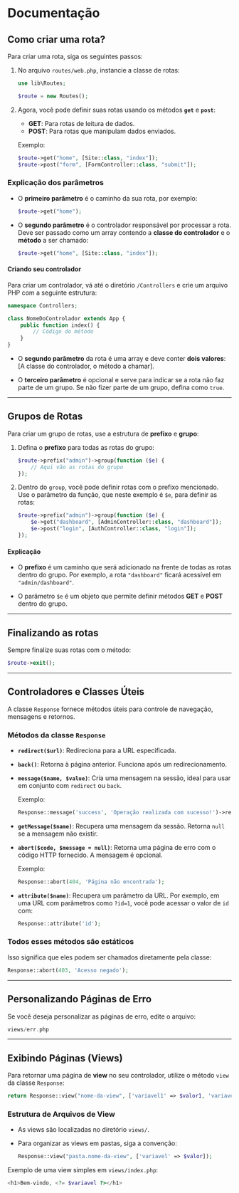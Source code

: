 # Documentação

## Como criar uma rota?

Para criar uma rota, siga os seguintes passos:

1. No arquivo `routes/web.php`, instancie a classe de rotas:
   
   ```php
   use lib\Routes;
   
   $route = new Routes();
   ```

2. Agora, você pode definir suas rotas usando os métodos **`get`** e **`post`**:

   - **GET**: Para rotas de leitura de dados.
   - **POST**: Para rotas que manipulam dados enviados.

   Exemplo:

   ```php
   $route->get("home", [Site::class, "index"]);
   $route->post("form", [FormController::class, "submit"]);
   ```

### Explicação dos parâmetros

- O **primeiro parâmetro** é o caminho da sua rota, por exemplo:
  
  ```php
  $route->get("home");
  ```

- O **segundo parâmetro** é o controlador responsável por processar a rota. Deve ser passado como um array contendo a **classe do controlador** e o **método** a ser chamado:

  ```php
  $route->get("home", [Site::class, "index"]);
  ```

#### Criando seu controlador

Para criar um controlador, vá até o diretório `/Controllers` e crie um arquivo PHP com a seguinte estrutura:

```php
namespace Controllers;

class NomeDoControlador extends App {
    public function index() {
        // Código do método
    }
}
```

- O **segundo parâmetro** da rota é uma array e deve conter **dois valores**: [A classe do controlador, o método a chamar].
  
- O **terceiro parâmetro** é opcional e serve para indicar se a rota não faz parte de um grupo. Se não fizer parte de um grupo, defina como `true`.

---

## Grupos de Rotas

Para criar um grupo de rotas, use a estrutura de **prefixo** e **grupo**:

1. Defina o **prefixo** para todas as rotas do grupo:

   ```php
   $route->prefix("admin")->group(function ($e) {
       // Aqui vão as rotas do grupo
   });
   ```

2. Dentro do `group`, você pode definir rotas com o prefixo mencionado. Use o parâmetro da função, que neste exemplo é `$e`, para definir as rotas:

   ```php
   $route->prefix("admin")->group(function ($e) {
       $e->get("dashboard", [AdminController::class, "dashboard"]);
       $e->post("login", [AuthController::class, "login"]);
   });
   ```

#### Explicação

- O **prefixo** é um caminho que será adicionado na frente de todas as rotas dentro do grupo. Por exemplo, a rota `"dashboard"` ficará acessível em `"admin/dashboard"`.

- O parâmetro `$e` é um objeto que permite definir métodos **GET** e **POST** dentro do grupo.

---

## Finalizando as rotas

Sempre finalize suas rotas com o método:

```php
$route->exit();
```

---

## Controladores e Classes Úteis

A classe `Response` fornece métodos úteis para controle de navegação, mensagens e retornos.

### Métodos da classe `Response`

- **`redirect($url)`**: Redireciona para a URL especificada.
  
- **`back()`**: Retorna à página anterior. Funciona após um redirecionamento.

- **`message($name, $value)`**: Cria uma mensagem na sessão, ideal para usar em conjunto com `redirect` ou `back`.

   Exemplo:
   ```php
   Response::message('success', 'Operação realizada com sucesso!')->redirect('/home');
   ```

- **`getMessage($name)`**: Recupera uma mensagem da sessão. Retorna `null` se a mensagem não existir.

- **`abort($code, $message = null)`**: Retorna uma página de erro com o código HTTP fornecido. A mensagem é opcional.
  
   Exemplo:
   ```php
   Response::abort(404, 'Página não encontrada');
   ```

- **`attribute($name)`**: Recupera um parâmetro da URL. Por exemplo, em uma URL com parâmetros como `?id=1`, você pode acessar o valor de `id` com:
  
   ```php
   Response::attribute('id');
   ```

### Todos esses métodos são estáticos

Isso significa que eles podem ser chamados diretamente pela classe:

```php
Response::abort(403, 'Acesso negado');
```

---

## Personalizando Páginas de Erro

Se você deseja personalizar as páginas de erro, edite o arquivo:

```php
views/err.php
```

---

## Exibindo Páginas (Views)

Para retornar uma página de **view** no seu controlador, utilize o método `view` da classe `Response`:

```php
return Response::view("nome-da-view", ['variavel1' => $valor1, 'variavel2' => $valor2]);
```

### Estrutura de Arquivos de View

- As views são localizadas no diretório `views/`.
- Para organizar as views em pastas, siga a convenção:
  
  ```php
  Response::view("pasta.nome-da-view", ['variavel' => $valor]);
  ```

Exemplo de uma view simples em `views/index.php`:

```php
<h1>Bem-vindo, <?= $variavel ?></h1>
```